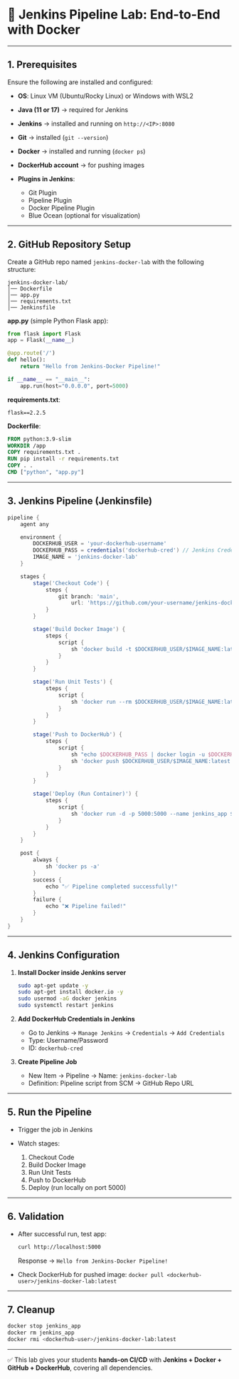 
# 🧪 Jenkins Pipeline Lab: End-to-End with Docker

---

## **1. Prerequisites**

Ensure the following are installed and configured:

* **OS**: Linux VM (Ubuntu/Rocky Linux) or Windows with WSL2
* **Java (11 or 17)** → required for Jenkins
* **Jenkins** → installed and running on `http://<IP>:8080`
* **Git** → installed (`git --version`)
* **Docker** → installed and running (`docker ps`)
* **DockerHub account** → for pushing images
* **Plugins in Jenkins**:

  * Git Plugin
  * Pipeline Plugin
  * Docker Pipeline Plugin
  * Blue Ocean (optional for visualization)

---

## **2. GitHub Repository Setup**

Create a GitHub repo named `jenkins-docker-lab` with the following structure:

```
jenkins-docker-lab/
│── Dockerfile
│── app.py
│── requirements.txt
│── Jenkinsfile
```

**app.py** (simple Python Flask app):

```python
from flask import Flask
app = Flask(__name__)

@app.route('/')
def hello():
    return "Hello from Jenkins-Docker Pipeline!"

if __name__ == "__main__":
    app.run(host="0.0.0.0", port=5000)
```

**requirements.txt**:

```
flask==2.2.5
```

**Dockerfile**:

```dockerfile
FROM python:3.9-slim
WORKDIR /app
COPY requirements.txt .
RUN pip install -r requirements.txt
COPY . .
CMD ["python", "app.py"]
```

---

## **3. Jenkins Pipeline (Jenkinsfile)**

```groovy
pipeline {
    agent any

    environment {
        DOCKERHUB_USER = 'your-dockerhub-username'
        DOCKERHUB_PASS = credentials('dockerhub-cred') // Jenkins Credential ID
        IMAGE_NAME = 'jenkins-docker-lab'
    }

    stages {
        stage('Checkout Code') {
            steps {
                git branch: 'main',
                    url: 'https://github.com/your-username/jenkins-docker-lab.git'
            }
        }

        stage('Build Docker Image') {
            steps {
                script {
                    sh 'docker build -t $DOCKERHUB_USER/$IMAGE_NAME:latest .'
                }
            }
        }

        stage('Run Unit Tests') {
            steps {
                script {
                    sh 'docker run --rm $DOCKERHUB_USER/$IMAGE_NAME:latest pytest || true'
                }
            }
        }

        stage('Push to DockerHub') {
            steps {
                script {
                    sh "echo $DOCKERHUB_PASS | docker login -u $DOCKERHUB_USER --password-stdin"
                    sh 'docker push $DOCKERHUB_USER/$IMAGE_NAME:latest'
                }
            }
        }

        stage('Deploy (Run Container)') {
            steps {
                script {
                    sh 'docker run -d -p 5000:5000 --name jenkins_app $DOCKERHUB_USER/$IMAGE_NAME:latest'
                }
            }
        }
    }

    post {
        always {
            sh 'docker ps -a'
        }
        success {
            echo "✅ Pipeline completed successfully!"
        }
        failure {
            echo "❌ Pipeline failed!"
        }
    }
}
```

---

## **4. Jenkins Configuration**

1. **Install Docker inside Jenkins server**

   ```bash
   sudo apt-get update -y
   sudo apt-get install docker.io -y
   sudo usermod -aG docker jenkins
   sudo systemctl restart jenkins
   ```

2. **Add DockerHub Credentials in Jenkins**

   * Go to Jenkins → `Manage Jenkins` → `Credentials` → `Add Credentials`
   * Type: Username/Password
   * ID: `dockerhub-cred`

3. **Create Pipeline Job**

   * New Item → Pipeline → Name: `jenkins-docker-lab`
   * Definition: Pipeline script from SCM → GitHub Repo URL

---

## **5. Run the Pipeline**

* Trigger the job in Jenkins
* Watch stages:

  1. Checkout Code
  2. Build Docker Image
  3. Run Unit Tests
  4. Push to DockerHub
  5. Deploy (run locally on port 5000)

---

## **6. Validation**

* After successful run, test app:

  ```bash
  curl http://localhost:5000
  ```

  Response → `Hello from Jenkins-Docker Pipeline!`

* Check DockerHub for pushed image:
  `docker pull <dockerhub-user>/jenkins-docker-lab:latest`

---

## **7. Cleanup**

```bash
docker stop jenkins_app
docker rm jenkins_app
docker rmi <dockerhub-user>/jenkins-docker-lab:latest
```

---

✅ This lab gives your students **hands-on CI/CD** with **Jenkins + Docker + GitHub + DockerHub**, covering all dependencies.
